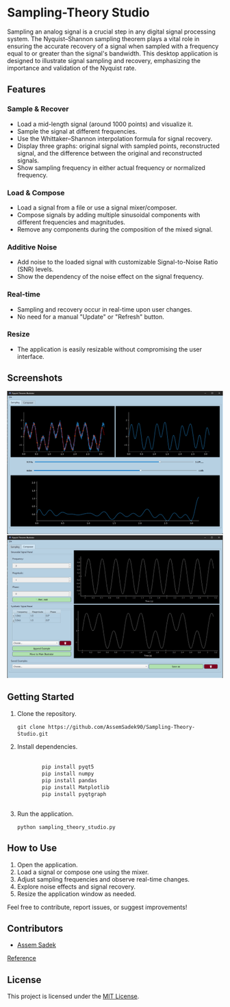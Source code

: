<h1>Sampling-Theory Studio</h1>

  <p>Sampling an analog signal is a crucial step in any digital signal processing system. The Nyquist–Shannon sampling theorem plays a vital role in ensuring the accurate recovery of a signal when sampled with a frequency equal to or greater than the signal's bandwidth. This desktop application is designed to illustrate signal sampling and recovery, emphasizing the importance and validation of the Nyquist rate.</p>

  <h2>Features</h2>

  <h3>Sample & Recover</h3>
  <ul>
    <li>Load a mid-length signal (around 1000 points) and visualize it.</li>
    <li>Sample the signal at different frequencies.</li>
    <li>Use the Whittaker–Shannon interpolation formula for signal recovery.</li>
    <li>Display three graphs: original signal with sampled points, reconstructed signal, and the difference between the original and reconstructed signals.</li>
    <li>Show sampling frequency in either actual frequency or normalized frequency.</li>
  </ul>

  <h3>Load & Compose</h3>
  <ul>
    <li>Load a signal from a file or use a signal mixer/composer.</li>
    <li>Compose signals by adding multiple sinusoidal components with different frequencies and magnitudes.</li>
    <li>Remove any components during the composition of the mixed signal.</li>
  </ul>

  <h3>Additive Noise</h3>
  <ul>
    <li>Add noise to the loaded signal with customizable Signal-to-Noise Ratio (SNR) levels.</li>
    <li>Show the dependency of the noise effect on the signal frequency.</li>
  </ul>

  <h3>Real-time</h3>
  <ul>
    <li>Sampling and recovery occur in real-time upon user changes.</li>
    <li>No need for a manual "Update" or "Refresh" button.</li>
  </ul>

  <h3>Resize</h3>
  <ul>
    <li>The application is easily resizable without compromising the user interface.</li>
  </ul>

  <h2>Screenshots</h2>

  <img src="images/AppUI.png">
  <img src="images/ComposerUI.png">

  <h2>Getting Started</h2>

  <ol>
    <li>Clone the repository.</li>
    <pre><code>git clone https://github.com/AssemSadek90/Sampling-Theory-Studio.git</code></pre>
    <li>Install dependencies.</li>
    <pre><code>
        pip install pyqt5
        pip install numpy
        pip install pandas
        pip install Matplotlib
        pip install pyqtgraph
    </code></pre>
    <li>Run the application.</li>
    <pre><code>python sampling_theory_studio.py</code></pre>
  </ol>

  <h2>How to Use</h2>

  <ol>
    <li>Open the application.</li>
    <li>Load a signal or compose one using the mixer.</li>
    <li>Adjust sampling frequencies and observe real-time changes.</li>
    <li>Explore noise effects and signal recovery.</li>
    <li>Resize the application window as needed.</li>
  </ol>

  <p>Feel free to contribute, report issues, or suggest improvements!</p>

  <h2>Contributors</h2>
  <ul>
    <li><a href="https://github.com/AssemSadek90">Assem Sadek</a></li>
  </ul>
  <a href="https://en.wikipedia.org/wiki/Nyquist%E2%80%93Shannon_sampling_theorem">Reference</a>

  <h2>License</h2>
  <p>This project is licensed under the <a href="LICENSE">MIT License</a>.</p>
